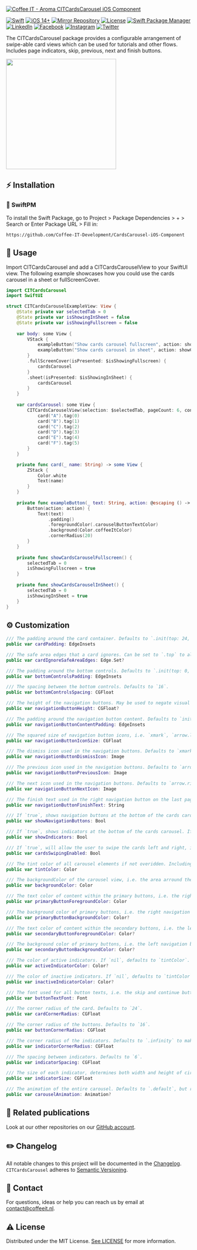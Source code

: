 [![Coffee IT - Aroma CITCardsCarousel iOS Component](https://coffeeit.nl/wp-content/uploads/2022/10/Aroma-Card-Carousel-cover-iOS-1.png)](https://coffeeit.nl/)

[![Swift](https://img.shields.io/badge/Swift-5.6-red?style=flat-square)](https://img.shields.io/badge/Swift-5.6-red?style=flat-square)
[![iOS 14+](https://img.shields.io/badge/iOS-v14+-pink?style=flat-square)](https://img.shields.io/badge/iOS-v14+-pink?style=flat-square)
[![Mirror Repository](https://img.shields.io/badge/Mirror-Repository-pink?style=flat-square)](https://img.shields.io/badge/Mirror-Repository-pink?style=flat-square)
[![License](https://img.shields.io/badge/License-MIT-pink.svg?style=flat-square)](LICENSE.md)
[![Swift Package Manager](https://img.shields.io/badge/Swift_Package_Manager-Compatible-red?style=flat-square)](https://img.shields.io/badge/Swift_Package_Manager-Compatible-red?style=flat-square)
[![LinkedIn](https://img.shields.io/badge/LinkedIn-@CoffeeIT-blue.svg?style=flat-square)](https://linkedin.com/company/coffee-it)
[![Facebook](https://img.shields.io/badge/Facebook-CoffeeITNL-blue.svg?style=flat-square)](https://www.facebook.com/CoffeeITNL/)
[![Instagram](https://img.shields.io/badge/Instagram-CoffeeITNL-blue.svg?style=flat-square)](https://www.instagram.com/coffeeitnl/)
[![Twitter](https://img.shields.io/badge/Twitter-CoffeeITNL-blue.svg?style=flat-square)](https://twitter.com/coffeeitnl)

The CITCardsCarousel package provides a configurable arrangement of swipe-able card views which can be used for tutorials and other flows.
Includes page indicators, skip, previous, next and finish buttons.

<p float="left">
    <img src="Docs/Images/cards-carousel.gif" width="300">
</p>

## ⚡ Installation

### 🔨 SwiftPM

To install the Swift Package, go to Project > Package Dependencies > + > Search or Enter Package URL > Fill in:
```
https://github.com/Coffee-IT-Development/CardsCarousel-iOS-Component
```

## 📖 Usage

Import CITCardsCarousel and add a CITCardsCarouselView to your SwiftUI view.
The following example showcases how you could use the cards carousel in a sheet or fullScreenCover.

```swift
import CITCardsCarousel
import SwiftUI

struct CITCardsCarouselExampleView: View {
    @State private var selectedTab = 0
    @State private var isShowingInSheet = false
    @State private var isShowingFullscreen = false
    
    var body: some View {
        VStack {
            exampleButton("Show cards carousel fullscreen", action: showCardsCarouselFullscreen)
            exampleButton("Show cards carousel in sheet", action: showCardsCarouselInSheet)
        }
        .fullScreenCover(isPresented: $isShowingFullscreen) {
            cardsCarousel
        }
        .sheet(isPresented: $isShowingInSheet) {
            cardsCarousel
        }
    }
    
    var cardsCarousel: some View {
        CITCardsCarouselView(selection: $selectedTab, pageCount: 6, config: .coloredExample) {
            card("A").tag(0)
            card("B").tag(1)
            card("C").tag(2)
            card("D").tag(3)
            card("E").tag(4)
            card("F").tag(5)
        }
    }

    private func card(_ name: String) -> some View {
        ZStack {
            Color.white
            Text(name)
        }
    }
    
    private func exampleButton(_ text: String, action: @escaping () -> Void) -> some View {
        Button(action: action) {
            Text(text)
                .padding()
                .foregroundColor(.carouselButtonTextColor)
                .background(Color.coffeeItColor)
                .cornerRadius(20)
        }
    }
    
    private func showCardsCarouselFullscreen() {
        selectedTab = 0
        isShowingFullscreen = true
    }
    
    private func showCardsCarouselInSheet() {
        selectedTab = 0
        isShowingInSheet = true
    }
}
```

## ⚙️ Customization

```swift
/// The padding around the card container. Defaults to `.init(top: 24, leading: 24, bottom: 32, trailing: 24)`.
public var cardPadding: EdgeInsets

/// The safe area edges that a card ignores. Can be set to `.top` to allow a card to affect status bar area (i.e. let an image or color reach the top of the screen). Defaults to `nil`.
public var cardIgnoreSafeAreaEdges: Edge.Set?

/// The padding around the bottom controls. Defaults to `.init(top: 0, leading: 24, bottom: 24, trailing: 24)`.
public var bottomControlsPadding: EdgeInsets

/// The spacing between the bottom controls. Defaults to `16`.
public var bottomControlsSpacing: CGFloat

/// The height of the navigation buttons. May be used to negate visual glitches if navigation button font size and icon size differ too much, if `nil`, defaults to intrinsic content size.
public var navigationButtonHeight: CGFloat?

/// The padding around the navigation button content. Defaults to `init(top: 16, leading: 16, bottom: 16, trailing: 16)`.
public var navigationButtonContentPadding: EdgeInsets

/// The squared size of navigation button icons, i.e. `xmark`, `arrow.left` and `arrow.right`. Defaults to `20`.
public var navigationButtonIconSize: CGFloat

/// The dismiss icon used in the navigation buttons. Defaults to `xmark`.
public var navigationButtonDismissIcon: Image

/// The previous icon used in the navigation buttons. Defaults to `arrow.left`.
public var navigationButtonPreviousIcon: Image

/// The next icon used in the navigation buttons. Defaults to `arrow.right`.
public var navigationButtonNextIcon: Image

/// The finish text used in the right navigation button on the last page. Defaults to `Let's start`.
public var navigationButtonFinishText: String

/// If `true`, shows navigation buttons at the bottom of the cards carousel. If `false`, hides the navigation buttons.
public var showNavigationButtons: Bool

/// If `true`, shows indicators at the bottom of the cards carousel. If `false`, hides the indicators.
public var showIndicators: Bool

/// If `true`, will allow the user to swipe the cards left and right, if `false`, prevents any swipe interaction.
public var cardsSwipingEnabled: Bool

/// The tint color of all carousel elements if not overidden. Including primary button background color, secondary button text color and indicator color.
public var tintColor: Color

/// The backgroundColor of the carousel view, i.e. the area arround the card.
public var backgroundColor: Color

/// The text color of content within the primary buttons, i.e. the right navigation button. Defaults to `.white`.
public var primaryButtonForegroundColor: Color

/// The background color of primary buttons, i.e. the right navigation button. Defaults to `tintColor`.
public var primaryButtonBackgroundColor: Color?

/// The text color of content within the secondary buttons, i.e. the left navigation button. If `nil`, defaults to `tintColor`.
public var secondaryButtonForegroundColor: Color?

/// The background color of primary buttons, i.e. the left navigation button. Defaults to `primaryButtonTextColor`, which defaults to `white`.
public var secondaryButtonBackgroundColor: Color?

/// The color of active indicators. If `nil`, defaults to `tintColor`.
public var activeIndicatorColor: Color?

/// The color of inactive indicators. If `nil`, defaults to `tintColor` with `0.5 opacity`.
public var inactiveIndicatorColor: Color?

/// The font used for all button texts, i.e. the skip and continue button below the center card.
public var buttonTextFont: Font

/// The corner radius of the card. Defaults to `24`.
public var cardCornerRadius: CGFloat

/// The corner radius of the buttons. Defaults to `16`.
public var buttonCornerRadius: CGFloat

/// The corner radius of the indicators. Defaults to `.infinity` to make them round.
public var indicatorCornerRadius: CGFloat

/// The spacing between indicators. Defaults to `6`.
public var indicatorSpacing: CGFloat

/// The size of each indicator, determines both width and height of circle. Defaults to `6`.
public var indicatorSize: CGFloat

/// The animation of the entire carousel. Defaults to `.default`, but replaced with `nil` during onAppear to prevent visual glitches in `nonSwipeableCards`.
public var carouselAnimation: Animation?
```

## 🔗 Related publications

Look at our other repositories on our [GitHub account](https://github.com/orgs/Coffee-IT-Development/repositories).

## ✏️ Changelog

All notable changes to this project will be documented in the [Changelog](CHANGELOG.md).
`CITCardsCarousel` adheres to [Semantic Versioning](https://semver.org/).

## 📧 Contact

For questions, ideas or help you can reach us by email at contact@coffeeit.nl.

## ⚠️ License

Distributed under the MIT License. [See LICENSE](LICENSE.md) for more information.
